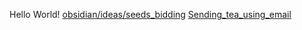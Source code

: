 Hello World!
[obsidian/ideas/seeds_bidding](ideas/seeds_bidding.md)
[Sending_tea_using_email](ideas/Sending_tea_using_email.md)
